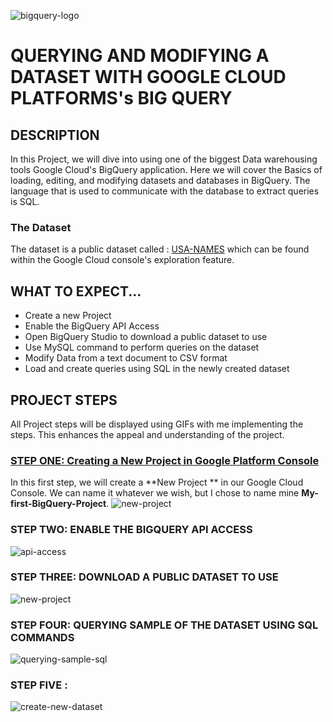 ![bigquery-logo](https://github.com/deepakm925/Google-CLoud-Platform/blob/main/Querying-and-Modifying-data-with-GCP-BigQuery/resources/Bigquery-project-logo.jpg)
# QUERYING AND MODIFYING A DATASET WITH GOOGLE CLOUD PLATFORMS's BIG QUERY

## DESCRIPTION
In this Project, we will dive into using one of the biggest Data warehousing tools Google Cloud's BigQuery application. Here we will cover the Basics of loading, editing, and modifying datasets and databases in BigQuery. The language that is used to communicate with the database to extract queries is SQL. 

### The Dataset
The dataset is a public dataset called : [USA-NAMES](https://console.cloud.google.com/marketplace/product/social-security-administration/us-names?project=practical-block-410401) which can be found within the Google Cloud console's exploration feature. 

## WHAT TO EXPECT...
- Create a new Project
- Enable the BigQuery API Access
- Open BigQuery Studio to download a public dataset to use
- Use MySQL command to perform queries on the dataset
- Modify Data from a text document to CSV format
- Load and create queries using SQL in the newly created dataset

## PROJECT STEPS
All Project steps will be displayed using GIFs with me implementing the steps. This enhances the appeal and understanding of the project. 

### <ins> STEP ONE: Creating a New Project in Google Platform Console </ins>
In this first step, we will create a **New Project ** in our Google Cloud Console. We can name it whatever we wish, but I chose to name mine **My-first-BigQuery-Project**. 
![new-project](https://github.com/deepakm925/Google-CLoud-Platform/blob/main/Querying-and-Modifying-data-with-GCP-BigQuery/resources/new-project.gif)

### STEP TWO: ENABLE THE BIGQUERY API ACCESS
![api-access](https://github.com/deepakm925/Google-CLoud-Platform/blob/main/Querying-and-Modifying-data-with-GCP-BigQuery/resources/enabling-api-access.gif)

### STEP THREE: DOWNLOAD A PUBLIC DATASET TO USE
![new-project](https://github.com/deepakm925/Google-CLoud-Platform/blob/main/Querying-and-Modifying-data-with-GCP-BigQuery/resources/download-public-data-usanames.gif)

### STEP FOUR: QUERYING SAMPLE OF THE DATASET USING SQL COMMANDS
![querying-sample-sql](https://github.com/deepakm925/Google-CLoud-Platform/blob/main/Querying-and-Modifying-data-with-GCP-BigQuery/resources/querying-sample-dataset.gif)

### STEP FIVE : 
![create-new-dataset](https://github.com/deepakm925/Google-CLoud-Platform/blob/main/Querying-and-Modifying-data-with-GCP-BigQuery/resources/create-new-dataset.gif)



